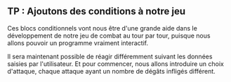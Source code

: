 ## TP : Ajoutons des conditions à notre jeu

Ces blocs conditionnels vont nous être d'une grande aide dans le développement de notre jeu de combat au tour par tour, puisque nous allons pouvoir un programme vraiment interactif.

Il sera maintenant possible de réagir différemment suivant les données saisies par l'utilisateur.
Et pour commencer, nous allons introduire un choix d'attaque, chaque attaque ayant un nombre de dégâts infligés différent.
